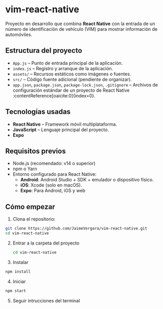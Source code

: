# vim-react-native

Proyecto en desarrollo que combina **React Native** con la entrada de un número de identificación de vehículo (VIM) para mostrar información de automóviles.

##  Estructura del proyecto

- `App.js` – Punto de entrada principal de la aplicación.
- `index.js` – Registro y arranque de la aplicación.
- `assets/` – Recursos estáticos como imágenes o fuentes.
- `src/` – Código fuente adicional (pendiente de organizar).
- `app.json`, `package.json`, `package-lock.json`, `.gitignore` – Archivos de configuración estándar de un proyecto de React Native :contentReference[oaicite:0]{index=0}.

##  Tecnologías usadas

- **React Native** – Framework móvil multiplataforma.
- **JavaScript** – Lenguaje principal del proyecto.
- **Expo** 

##  Requisitos previos

- Node.js (recomendado: v14 o superior)
- npm o Yarn
- Entorno configurado para React Native:
  - **Android**: Android Studio + SDK + emulador o dispositivo físico.
  - **iOS**: Xcode (solo en macOS).
  - **Expo**: Para Android, iOS y web

##  Cómo empezar

1. Clona el repositorio:

  ```bash
  git clone https://github.com/JaimeVergara/vim-react-native.git
  cd vim-react-native
  ```

2. Entrar a la carpeta del proyecto

   ```bash
   cd vim-react-native
   ```

3. Instalar
   
  ```bash
  npm install
  ```

4. Iniciar

  ```bash
  npm start
  ```

5. Seguir intrucciones del terminal
